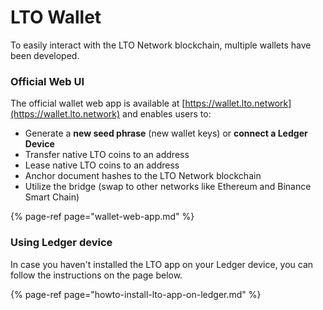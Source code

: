 # LTO Wallet

To easily interact with the LTO Network blockchain, multiple wallets have been developed.

### Official Web UI

The official wallet web app is available at [https://wallet.lto.network](https://wallet.lto.network) and enables users to:

* Generate a **new seed phrase** \(new wallet keys\) or **connect a Ledger Device**
* Transfer native LTO coins to an address
* Lease native LTO coins to an address
* Anchor document hashes to the LTO Network blockchain
* Utilize the bridge \(swap to other networks like Ethereum and Binance Smart Chain\)

{% page-ref page="wallet-web-app.md" %}

### Using Ledger device

In case you haven't installed the LTO app on your Ledger device, you can follow the instructions on the page below.

{% page-ref page="howto-install-lto-app-on-ledger.md" %}



